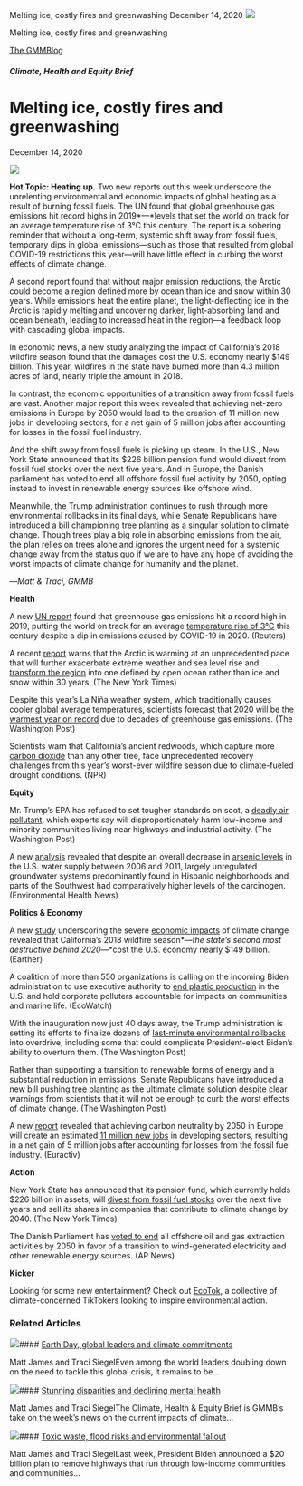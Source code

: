 



Melting ice, costly fires and greenwashing
December 14, 2020
![](data:image/gif;base64,R0lGODlhAQABAAAAACH5BAEKAAEALAAAAAABAAEAAAICTAEAOw==)![](https://www.gmmb.com/wp-content/uploads/2020/12/melting.png)



Melting ice, costly fires and greenwashing





 [The GMMBlog](/blog/)



##### Climate, Health and Equity Brief

 Melting ice, costly fires and greenwashing
==========================================


December 14, 2020



![](data:image/gif;base64,R0lGODlhAQABAAAAACH5BAEKAAEALAAAAAABAAEAAAICTAEAOw==)![](https://www.gmmb.com/wp-content/uploads/2020/12/melting-552x552.png) 


**Hot Topic: Heating up.** Two new reports out this week underscore the unrelenting environmental and economic impacts of global heating as a result of burning fossil fuels. The UN found that global greenhouse gas emissions hit record highs in 2019*—*levels that set the world on track for an average temperature rise of 3°C this century. The report is a sobering reminder that without a long-term, systemic shift away from fossil fuels, temporary dips in global emissions—such as those that resulted from global COVID-19 restrictions this year—will have little effect in curbing the worst effects of climate change.


A second report found that without major emission reductions, the Arctic could become a region defined more by ocean than ice and snow within 30 years. While emissions heat the entire planet, the light-deflecting ice in the Arctic is rapidly melting and uncovering darker, light-absorbing land and ocean beneath, leading to increased heat in the region—a feedback loop with cascading global impacts.


In economic news, a new study analyzing the impact of California’s 2018 wildfire season found that the damages cost the U.S. economy nearly $149 billion. This year, wildfires in the state have burned more than 4.3 million acres of land, nearly triple the amount in 2018.


In contrast, the economic opportunities of a transition away from fossil fuels are vast. Another major report this week revealed that achieving net-zero emissions in Europe by 2050 would lead to the creation of 11 million new jobs in developing sectors, for a net gain of 5 million jobs after accounting for losses in the fossil fuel industry.


And the shift away from fossil fuels is picking up steam. In the U.S., New York State announced that its $226 billion pension fund would divest from fossil fuel stocks over the next five years. And in Europe, the Danish parliament has voted to end all offshore fossil fuel activity by 2050, opting instead to invest in renewable energy sources like offshore wind.


Meanwhile, the Trump administration continues to rush through more environmental rollbacks in its final days, while Senate Republicans have introduced a bill championing tree planting as a singular solution to climate change. Though trees play a big role in absorbing emissions from the air, the plan relies on trees alone and ignores the urgent need for a systemic change away from the status quo if we are to have any hope of avoiding the worst impacts of climate change for humanity and the planet.


—*Matt & Traci, GMMB*


**Health**


A new [UN report](https://urldefense.proofpoint.com/v2/url?u=https-3A__mailchimp.us4.list-2Dmanage.com_track_click-3Fu-3Df2f8c4bdabe1a2a83f914e813-26id-3D6c2e94b2f4-26e-3D584636d9e9&d=DwMFaQ&c=HdAUNv_EOZyljLc1cjbHCq-Eo7r1kRHoywhQbi81uaA&r=QP_GU0xZmQiSCnbvKg0iAuB5Me5X2kSVnbz_vSNm_fI&m=E4kHGd826vU0CGRSu4cpFZzPjcfOoEeJx-Kl-Mp4yzw&s=NGFtqmumjqL5l0vPm33AQDuhhYxEQlRypO6CWv0a8So&e=) found that greenhouse gas emissions hit a record high in 2019, putting the world on track for an average [temperature rise of 3°C](https://urldefense.proofpoint.com/v2/url?u=https-3A__mailchimp.us4.list-2Dmanage.com_track_click-3Fu-3Df2f8c4bdabe1a2a83f914e813-26id-3De8ab3a1d8b-26e-3D584636d9e9&d=DwMFaQ&c=HdAUNv_EOZyljLc1cjbHCq-Eo7r1kRHoywhQbi81uaA&r=QP_GU0xZmQiSCnbvKg0iAuB5Me5X2kSVnbz_vSNm_fI&m=E4kHGd826vU0CGRSu4cpFZzPjcfOoEeJx-Kl-Mp4yzw&s=qpXqNxZfNQ1H26kMz-TBeQ3S-T_CdGAkpq2KRa2lqfI&e=) this century despite a dip in emissions caused by COVID-19 in 2020. (Reuters)


A recent [report](https://urldefense.proofpoint.com/v2/url?u=https-3A__mailchimp.us4.list-2Dmanage.com_track_click-3Fu-3Df2f8c4bdabe1a2a83f914e813-26id-3Dfe27dc2bf1-26e-3D584636d9e9&d=DwMFaQ&c=HdAUNv_EOZyljLc1cjbHCq-Eo7r1kRHoywhQbi81uaA&r=QP_GU0xZmQiSCnbvKg0iAuB5Me5X2kSVnbz_vSNm_fI&m=E4kHGd826vU0CGRSu4cpFZzPjcfOoEeJx-Kl-Mp4yzw&s=YXU46jkbfCBHHI4mdTym0EnVJs5M2TTPTK4Po9SEzM4&e=) warns that the Arctic is warming at an unprecedented pace that will further exacerbate extreme weather and sea level rise and [transform the region](https://urldefense.proofpoint.com/v2/url?u=https-3A__mailchimp.us4.list-2Dmanage.com_track_click-3Fu-3Df2f8c4bdabe1a2a83f914e813-26id-3De6a90d2e18-26e-3D584636d9e9&d=DwMFaQ&c=HdAUNv_EOZyljLc1cjbHCq-Eo7r1kRHoywhQbi81uaA&r=QP_GU0xZmQiSCnbvKg0iAuB5Me5X2kSVnbz_vSNm_fI&m=E4kHGd826vU0CGRSu4cpFZzPjcfOoEeJx-Kl-Mp4yzw&s=2pegiLZBVcMN_HEJSTqt2olilEirsrjTiVsWMhTHwYk&e=) into one defined by open ocean rather than ice and snow within 30 years. (The New York Times)


Despite this year’s La Niña weather system, which traditionally causes cooler global average temperatures, scientists forecast that 2020 will be the [warmest year on record](https://urldefense.proofpoint.com/v2/url?u=https-3A__mailchimp.us4.list-2Dmanage.com_track_click-3Fu-3Df2f8c4bdabe1a2a83f914e813-26id-3D8f6216ca49-26e-3D584636d9e9&d=DwMFaQ&c=HdAUNv_EOZyljLc1cjbHCq-Eo7r1kRHoywhQbi81uaA&r=QP_GU0xZmQiSCnbvKg0iAuB5Me5X2kSVnbz_vSNm_fI&m=E4kHGd826vU0CGRSu4cpFZzPjcfOoEeJx-Kl-Mp4yzw&s=2CjEM1BnrZtZJLmA1uLMRRxf5dmHAmyR_ed0j85p4gg&e=) due to decades of greenhouse gas emissions. (The Washington Post)


Scientists warn that California’s ancient redwoods, which capture more [carbon dioxide](https://urldefense.proofpoint.com/v2/url?u=https-3A__mailchimp.us4.list-2Dmanage.com_track_click-3Fu-3Df2f8c4bdabe1a2a83f914e813-26id-3D2489ce7a74-26e-3D584636d9e9&d=DwMFaQ&c=HdAUNv_EOZyljLc1cjbHCq-Eo7r1kRHoywhQbi81uaA&r=QP_GU0xZmQiSCnbvKg0iAuB5Me5X2kSVnbz_vSNm_fI&m=E4kHGd826vU0CGRSu4cpFZzPjcfOoEeJx-Kl-Mp4yzw&s=vdCpxt_dloHDo_2kHHodmzK3TcXTS20zsG1jNR6IZuk&e=) than any other tree, face unprecedented recovery challenges from this year’s worst-ever wildfire season due to climate-fueled drought conditions. (NPR)


**Equity**


Mr. Trump’s EPA has refused to set tougher standards on soot, a [deadly air pollutant](https://urldefense.proofpoint.com/v2/url?u=https-3A__mailchimp.us4.list-2Dmanage.com_track_click-3Fu-3Df2f8c4bdabe1a2a83f914e813-26id-3D6ffa573597-26e-3D584636d9e9&d=DwMFaQ&c=HdAUNv_EOZyljLc1cjbHCq-Eo7r1kRHoywhQbi81uaA&r=QP_GU0xZmQiSCnbvKg0iAuB5Me5X2kSVnbz_vSNm_fI&m=E4kHGd826vU0CGRSu4cpFZzPjcfOoEeJx-Kl-Mp4yzw&s=--xT1lahnQ0Zl3okh9v0v50JpsGB2O4dkjN1ld_Ir-8&e=), which experts say will disproportionately harm low-income and minority communities living near highways and industrial activity. (The Washington Post)  

A new [analysis](https://urldefense.proofpoint.com/v2/url?u=https-3A__mailchimp.us4.list-2Dmanage.com_track_click-3Fu-3Df2f8c4bdabe1a2a83f914e813-26id-3Dd2c37fd518-26e-3D584636d9e9&d=DwMFaQ&c=HdAUNv_EOZyljLc1cjbHCq-Eo7r1kRHoywhQbi81uaA&r=QP_GU0xZmQiSCnbvKg0iAuB5Me5X2kSVnbz_vSNm_fI&m=E4kHGd826vU0CGRSu4cpFZzPjcfOoEeJx-Kl-Mp4yzw&s=Sc0WpRkV6viC9tbeLrWcTZbDrnGuC9ulzSKljnQTQZc&e=) revealed that despite an overall decrease in [arsenic levels](https://urldefense.proofpoint.com/v2/url?u=https-3A__mailchimp.us4.list-2Dmanage.com_track_click-3Fu-3Df2f8c4bdabe1a2a83f914e813-26id-3D90104f89ac-26e-3D584636d9e9&d=DwMFaQ&c=HdAUNv_EOZyljLc1cjbHCq-Eo7r1kRHoywhQbi81uaA&r=QP_GU0xZmQiSCnbvKg0iAuB5Me5X2kSVnbz_vSNm_fI&m=E4kHGd826vU0CGRSu4cpFZzPjcfOoEeJx-Kl-Mp4yzw&s=aKBX8M-JrM2z2aa9SocqoZfrB8kfVCR6BfG-cweZnZQ&e=) in the U.S. water supply between 2006 and 2011, largely unregulated groundwater systems predominantly found in Hispanic neighborhoods and parts of the Southwest had comparatively higher levels of the carcinogen. (Environmental Health News)


**Politics & Economy**


A new [study](https://urldefense.proofpoint.com/v2/url?u=https-3A__mailchimp.us4.list-2Dmanage.com_track_click-3Fu-3Df2f8c4bdabe1a2a83f914e813-26id-3D09c15a1a71-26e-3D584636d9e9&d=DwMFaQ&c=HdAUNv_EOZyljLc1cjbHCq-Eo7r1kRHoywhQbi81uaA&r=QP_GU0xZmQiSCnbvKg0iAuB5Me5X2kSVnbz_vSNm_fI&m=E4kHGd826vU0CGRSu4cpFZzPjcfOoEeJx-Kl-Mp4yzw&s=FrzCy6MY2RQz1DtH-Mpz05Fa8wNqf7AiH09OoPDlhJM&e=) underscoring the severe [economic impacts](https://urldefense.proofpoint.com/v2/url?u=https-3A__mailchimp.us4.list-2Dmanage.com_track_click-3Fu-3Df2f8c4bdabe1a2a83f914e813-26id-3D0f8e9d4fa1-26e-3D584636d9e9&d=DwMFaQ&c=HdAUNv_EOZyljLc1cjbHCq-Eo7r1kRHoywhQbi81uaA&r=QP_GU0xZmQiSCnbvKg0iAuB5Me5X2kSVnbz_vSNm_fI&m=E4kHGd826vU0CGRSu4cpFZzPjcfOoEeJx-Kl-Mp4yzw&s=HVrCSQeCINYeTL-05RIKOgj_itJuAaDdJq8d9lryhsA&e=) of climate change revealed that California’s 2018 wildfire season*—*the state’s second most destructive behind 2020*—*cost the U.S. economy nearly $149 billion. (Earther)


A coalition of more than 550 organizations is calling on the incoming Biden administration to use executive authority to [end plastic production](https://urldefense.proofpoint.com/v2/url?u=https-3A__mailchimp.us4.list-2Dmanage.com_track_click-3Fu-3Df2f8c4bdabe1a2a83f914e813-26id-3Df38bf5ac95-26e-3D584636d9e9&d=DwMFaQ&c=HdAUNv_EOZyljLc1cjbHCq-Eo7r1kRHoywhQbi81uaA&r=QP_GU0xZmQiSCnbvKg0iAuB5Me5X2kSVnbz_vSNm_fI&m=E4kHGd826vU0CGRSu4cpFZzPjcfOoEeJx-Kl-Mp4yzw&s=ZCgEFz5FazX04PFWjzxKM7UX6tH5drm6SBAbLqetJnE&e=) in the U.S. and hold corporate polluters accountable for impacts on communities and marine life. (EcoWatch)


With the inauguration now just 40 days away, the Trump administration is setting its efforts to finalize dozens of [last-minute environmental rollbacks](https://urldefense.proofpoint.com/v2/url?u=https-3A__mailchimp.us4.list-2Dmanage.com_track_click-3Fu-3Df2f8c4bdabe1a2a83f914e813-26id-3Dc851e43170-26e-3D584636d9e9&d=DwMFaQ&c=HdAUNv_EOZyljLc1cjbHCq-Eo7r1kRHoywhQbi81uaA&r=QP_GU0xZmQiSCnbvKg0iAuB5Me5X2kSVnbz_vSNm_fI&m=E4kHGd826vU0CGRSu4cpFZzPjcfOoEeJx-Kl-Mp4yzw&s=NQO0Z5QrVSv9w8p-srKZKo_Yh0L6f_7kxlsWZkuH8oI&e=) into overdrive, including some that could complicate President-elect Biden’s ability to overturn them. (The Washington Post)


Rather than supporting a transition to renewable forms of energy and a substantial reduction in emissions, Senate Republicans have introduced a new bill pushing [tree planting](https://urldefense.proofpoint.com/v2/url?u=https-3A__mailchimp.us4.list-2Dmanage.com_track_click-3Fu-3Df2f8c4bdabe1a2a83f914e813-26id-3D4cbc1ccb11-26e-3D584636d9e9&d=DwMFaQ&c=HdAUNv_EOZyljLc1cjbHCq-Eo7r1kRHoywhQbi81uaA&r=QP_GU0xZmQiSCnbvKg0iAuB5Me5X2kSVnbz_vSNm_fI&m=E4kHGd826vU0CGRSu4cpFZzPjcfOoEeJx-Kl-Mp4yzw&s=ANB5-RPz2--SsIflGt7YOC4bOF7czFpNfVnoXg4qXMQ&e=) as the ultimate climate solution despite clear warnings from scientists that it will not be enough to curb the worst effects of climate change. (The Washington Post)


A new [report](https://urldefense.proofpoint.com/v2/url?u=https-3A__mailchimp.us4.list-2Dmanage.com_track_click-3Fu-3Df2f8c4bdabe1a2a83f914e813-26id-3D0a213e924c-26e-3D584636d9e9&d=DwMFaQ&c=HdAUNv_EOZyljLc1cjbHCq-Eo7r1kRHoywhQbi81uaA&r=QP_GU0xZmQiSCnbvKg0iAuB5Me5X2kSVnbz_vSNm_fI&m=E4kHGd826vU0CGRSu4cpFZzPjcfOoEeJx-Kl-Mp4yzw&s=3-8Q3lPw4hjp6weHcFkJlYvguNBiXIbZFGniEBQ4YqI&e=) revealed that achieving carbon neutrality by 2050 in Europe will create an estimated [11 million new jobs](https://urldefense.proofpoint.com/v2/url?u=https-3A__mailchimp.us4.list-2Dmanage.com_track_click-3Fu-3Df2f8c4bdabe1a2a83f914e813-26id-3D55a07dce03-26e-3D584636d9e9&d=DwMFaQ&c=HdAUNv_EOZyljLc1cjbHCq-Eo7r1kRHoywhQbi81uaA&r=QP_GU0xZmQiSCnbvKg0iAuB5Me5X2kSVnbz_vSNm_fI&m=E4kHGd826vU0CGRSu4cpFZzPjcfOoEeJx-Kl-Mp4yzw&s=NlJ4w3xFoZfeQ5zWVke_t4K3DlvU2IiT5lH3KsDMDps&e=) in developing sectors, resulting in a net gain of 5 million jobs after accounting for losses from the fossil fuel industry. (Euractiv)


**Action**


New York State has announced that its pension fund, which currently holds $226 billion in assets, will [divest from fossil fuel stocks](https://urldefense.proofpoint.com/v2/url?u=https-3A__mailchimp.us4.list-2Dmanage.com_track_click-3Fu-3Df2f8c4bdabe1a2a83f914e813-26id-3Dc58da19da6-26e-3D584636d9e9&d=DwMFaQ&c=HdAUNv_EOZyljLc1cjbHCq-Eo7r1kRHoywhQbi81uaA&r=QP_GU0xZmQiSCnbvKg0iAuB5Me5X2kSVnbz_vSNm_fI&m=E4kHGd826vU0CGRSu4cpFZzPjcfOoEeJx-Kl-Mp4yzw&s=oFE0J80htcK04WtSq678R5XPP01IDV-0U7di4ieBRls&e=) over the next five years and sell its shares in companies that contribute to climate change by 2040. (The New York Times)


The Danish Parliament has [voted to end](https://urldefense.proofpoint.com/v2/url?u=https-3A__mailchimp.us4.list-2Dmanage.com_track_click-3Fu-3Df2f8c4bdabe1a2a83f914e813-26id-3Dde6aadbd1d-26e-3D584636d9e9&d=DwMFaQ&c=HdAUNv_EOZyljLc1cjbHCq-Eo7r1kRHoywhQbi81uaA&r=QP_GU0xZmQiSCnbvKg0iAuB5Me5X2kSVnbz_vSNm_fI&m=E4kHGd826vU0CGRSu4cpFZzPjcfOoEeJx-Kl-Mp4yzw&s=KUWuf5hJ072jt0IqMQMWIoPOMOfm2xOv9Ke3xYO1m2A&e=) all offshore oil and gas extraction activities by 2050 in favor of a transition to wind-generated electricity and other renewable energy sources. (AP News)


**Kicker**  

Looking for some new entertainment? Check out [EcoTok](https://urldefense.proofpoint.com/v2/url?u=https-3A__mailchimp.us4.list-2Dmanage.com_track_click-3Fu-3Df2f8c4bdabe1a2a83f914e813-26id-3D65c184c421-26e-3D584636d9e9&d=DwMFaQ&c=HdAUNv_EOZyljLc1cjbHCq-Eo7r1kRHoywhQbi81uaA&r=QP_GU0xZmQiSCnbvKg0iAuB5Me5X2kSVnbz_vSNm_fI&m=E4kHGd826vU0CGRSu4cpFZzPjcfOoEeJx-Kl-Mp4yzw&s=9Nzys3Q4RRxVEVsb1Mi-MpleGjAnGmz9-j2lqxSY2iI&e= "https://urldefense.proofpoint.com/v2/url?u=https-3A__mailchimp.us4.list-2Dmanage.com_track_click-3Fu-3Df2f8c4bdabe1a2a83f914e813-26id-3D65c184c421-26e-3D584636d9e9&d=DwMFaQ&c=HdAUNv_EOZyljLc1cjbHCq-Eo7r1kRHoywhQbi81uaA&r=QP_GU0xZmQiSCnbvKg0iAuB5Me5X2kSVnbz_vSNm_fI&m=E4kHGd826vU0CGRSu4cpFZzPjcfOoEeJx-Kl-Mp4yzw&s=9Nzys3Q4RRxVEVsb1Mi-MpleGjAnGmz9-j2lqxSY2iI&e="), a collective of climate-concerned TikTokers looking to inspire environmental action.









### Related Articles

![](data:image/gif;base64,R0lGODlhAQABAAAAACH5BAEKAAEALAAAAAABAAEAAAICTAEAOw==)![](https://www.gmmb.com/wp-content/uploads/2021/04/b5197d82-9fb4-4c84-a8d9-e468348c4c67-380x200.jpg)#### [Earth Day, global leaders and climate commitments](https://www.gmmb.com/news/earth-day-global-leaders-and-climate-commitments/)

Matt James and Traci SiegelEven among the world leaders doubling down on the need to tackle this global crisis, it remains to be…

![](data:image/gif;base64,R0lGODlhAQABAAAAACH5BAEKAAEALAAAAAABAAEAAAICTAEAOw==)![](https://www.gmmb.com/wp-content/uploads/2021/04/4.16header-380x200.png)#### [Stunning disparities and declining mental health](https://www.gmmb.com/news/stunning-disparities-and-declining-mental-health/)

Matt James and Traci SiegelThe Climate, Health & Equity Brief is GMMB’s take on the week’s news on the current impacts of climate…

![](data:image/gif;base64,R0lGODlhAQABAAAAACH5BAEKAAEALAAAAAABAAEAAAICTAEAOw==)![](https://www.gmmb.com/wp-content/uploads/2021/04/Picture1-380x200.jpg)#### [Toxic waste, flood risks and environmental fallout](https://www.gmmb.com/news/toxic-waste-flood-risks-and-environmental-fallout/)

Matt James and Traci SiegelLast week, President Biden announced a $20 billion plan to remove highways that run through low-income communities and communities…





